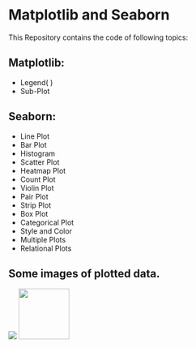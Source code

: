 
# Matplotlib and Seaborn

This Repository contains the code of following topics:








## Matplotlib:
 - Legend( )
 - Sub-Plot

## Seaborn:
- Line Plot
- Bar Plot
- Histogram
- Scatter Plot 
- Heatmap Plot 
- Count Plot 
- Violin Plot 
- Pair Plot 
- Strip Plot 
- Box Plot 
- Categorical Plot 
- Style and Color 
- Multiple Plots
- Relational Plots


## Some images of plotted data.
<img src = "https://github.com/razzaq-99/Matplotlib-and-Seaborn/blob/master/figure.png" >
<img src = "https://github.com/razzaq-99/Matplotlib-and-Seaborn/blob/master/iris_analysis.png" width="100">


